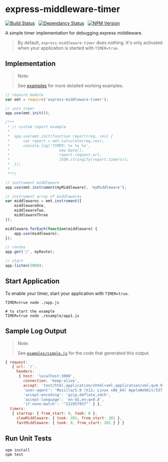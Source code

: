 express-middleware-timer
========================

[![Build Status](https://travis-ci.org/yp-engineering/express-middleware-timer.png?branch=master)](https://travis-ci.org/yp-engineering/express-middleware-timer) &nbsp; [![Dependancy Status](https://david-dm.org/yp-engineering/express-middleware-timer.png)](https://david-dm.org/yp-engineering/express-middleware-timer) &nbsp; [![NPM Version](https://badge.fury.io/js/express-middleware-timer.png)](https://badge.fury.io/js/express-middleware-timer)


A simple timer implementation for debugging express middleware.

> By default, `express-middleware-timer` does nothing. It's only activated
> when your application is started with `TIMER=true`.

Implementation
--------------

> Note:
>
> See [examples](examples) for more detailed working examples.

``` javascript
// require module
var emt = require('express-middleware-timer');

// init timer
app.use(emt.init());

/***
 * // custom report example
 *
 *  app.use(emt.init(function report(req, res) {
 *      var report = emt.calculate(req,res);
 *      console.log('TIMER: %s %s %s',
 *                      new Date(),
 *                      report.request.url,
 *                      JSON.stringify(report.timers));
 *  });
 *
 ***/

// instrument middleware
app.use(emt.instrument(myMiddleware), 'myMiddleware');

// instrument array of middlewares
var middlewares = emt.instrument([
    middlewareOne,
    middlewareTwo,
    middlewareThree
]);

middleware.forEach(function(middleware) {
    app.use(middleware);
});

// routes
app.get('/', myRoute);

// start
app.listen(3000);
```

Start Application
-----------------

To enable your timer, start your application with `TIMER=true`.

``` shell
TIMER=true node ./app.js

# to start the example
TIMER=true node ./example/app1.js
```

Sample Log Output
-----------------

> Note:
>
> See [`examples/simple.js`](examples/simple.js) for the code that generated this output.

``` javascript
{ request:
   { url: '/',
     headers:
      { host: 'localhost:3000',
        connection: 'keep-alive',
        accept: 'text/html,application/xhtml+xml,application/xml;q=0.9,image/webp,*/*;q=0.8',
        'user-agent': 'Mozilla/5.0 (X11; Linux x86_64) AppleWebKit/537.36 (KHTML, like Gecko) Ubuntu Chromium/30.0.1599.114 Chrome/30.0.1599.114 Safari/537.36',
        'accept-encoding': 'gzip,deflate,sdch',
        'accept-language': 'en-US,en;q=0.8',
        'if-none-match': '"222957957"' } },
  timers:
   { startup: { from_start: 0, took: 0 },
     slowMiddleware: { took: 201, from_start: 201 },
     fastMiddleware: { took: 0, from_start: 201 } } }
```

Run Unit Tests
--------------

``` shell
npm install
npm test
```

